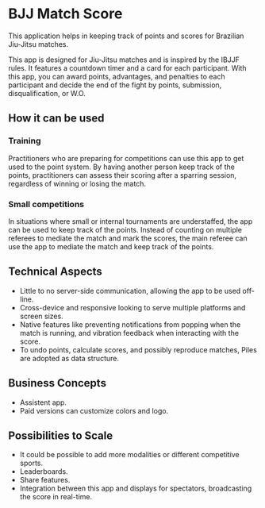 # BJJ Match Score

This application helps in keeping track of points and scores for Brazilian Jiu-Jitsu matches.

This app is designed for Jiu-Jitsu matches and is inspired by the IBJJF rules. It features a countdown timer and a card for each participant. With this app, you can award points, advantages, and penalties to each participant and decide the end of the fight by points, submission, disqualification, or W.O.

## How it can be used
### Training
Practitioners who are preparing for competitions can use this app to get used to the point system. By having another person keep track of the points, practitioners can assess their scoring after a sparring session, regardless of winning or losing the match.
### Small competitions
In situations where small or internal tournaments are understaffed, the app can be used to keep track of the points. Instead of counting on multiple referees to mediate the match and mark the scores, the main referee can use the app to mediate the match and keep track of the points.


## Technical Aspects
- Little to no server-side communication, allowing the app to be used off-line.
- Cross-device and responsive looking to serve multiple platforms and screen sizes.
- Native features like preventing notifications from popping when the match is running, and vibration feedback when interacting with the score.
- To undo points, calculate scores, and possibly reproduce matches, Piles are adopted as data structure.

## Business Concepts
- Assistent app.
- Paid versions can customize colors and logo.

## Possibilities to Scale
- It could be possible to add more modalities or different competitive sports.
- Leaderboards.
- Share features.
- Integration between this app and displays for spectators, broadcasting the score in real-time.

